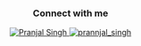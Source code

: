 
<div align="center">
  <h3>Connect with me</h3>
  <div>
    <a  href="https://www.linkedin.com/in/pranjal-singh-58b787172/" target="_blank">
      <img src="https://img.shields.io/badge/Linked%20In-0A66C2.svg?style=for-the-badge&logo=linkedin&logoColor=white" alt="Pranjal Singh"/>
    </a>
    <a href="https://www.instagram.com/prannjal_singh/" target="_blank">
      <img src="https://shields.io/badge/Instagram-E4405F.svg?&color=ff69b4&style=for-the-badge&logo=Jest&logoColor=white"
      alt="prannjal_singh">
    </a>
  </div>
</div>
